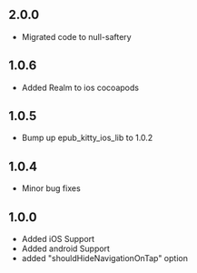 ## 2.0.0

* Migrated code to null-saftery

## 1.0.6

* Added Realm to ios cocoapods

## 1.0.5

* Bump up epub_kitty_ios_lib to 1.0.2
  
## 1.0.4

* Minor bug fixes
  
## 1.0.0

* Added iOS Support
* Added android Support
* added "shouldHideNavigationOnTap" option
